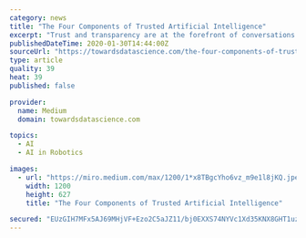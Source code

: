 ```yaml
---
category: news
title: "The Four Components of Trusted Artificial Intelligence"
excerpt: "Trust and transparency are at the forefront of conversations related to artificial intelligence(AI) these days. While we intuitively understand the idea of trusting AI agents, we are still trying to figure out the specific mechanics to translate trust and transparency into programmatic constructs. After all, what does trust means in the context ..."
publishedDateTime: 2020-01-30T14:44:00Z
sourceUrl: "https://towardsdatascience.com/the-four-components-of-trusted-artificial-intelligence-14a1e36562ea"
type: article
quality: 39
heat: 39
published: false

provider:
  name: Medium
  domain: towardsdatascience.com

topics:
  - AI
  - AI in Robotics

images:
  - url: "https://miro.medium.com/max/1200/1*x8TBgcYho6vz_m9e1l8jKQ.jpeg"
    width: 1200
    height: 627
    title: "The Four Components of Trusted Artificial Intelligence"

secured: "EUzGIH7MFx5AJ69MHjVF+Ezo2C5aJZ11/bj0EXXS74NYVc1Xd35KNX8GHT1uz633FzEWf+b5kzu+ssKSy9AWOm+epE9xrKXd0Eur9gF11j11g9SG3ndstXhf7Jd0yxMOXyzRzjHpV0uDt4u1eiKf+PGsIdVp3yX+xK1qnqzBYa7pHSg8MprIr3UdPmsQOXug0pQ8LEjlR2vNEB7SjJiuoWNocjFH6ePm1mDnUN2TGA+oCUB2sSFJn4peF/piPku00jKW5WEoPv/70+f2T60vV5CdmtHx95q8JWQByYsyo6X1Jv6zt/kQyFUC3VDGaauRbp9isCA1YxaXcVdhIZxi7e5G8WAtHZ3xSWaemToS80sTo2LtjKL9ARXRuvRLmFh+KIv6HFNxvEjUm5MeKYVUHSDYNNILAN2VRbjGeHLgw7ZLB+WUvmhjhxGhXTnn9cnQt3wxgLfK2bAfMONmAPK1vmm+dSMYyS3L9tr6mbZiK38=;E5lH+lueMchuDgp2iyveIQ=="
---
```


